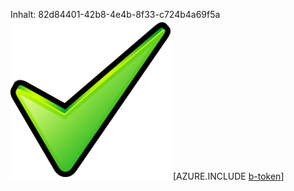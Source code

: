 Inhalt: 82d84401-42b8-4e4b-8f33-c724b4a69f5a![Bild](db09eed3-ac86-4571-909a-51f30617969f.png)
[AZURE.INCLUDE [b-token](aa2b2d20-e81d-4dad-93d5-6c4db3c10d90.md)]
